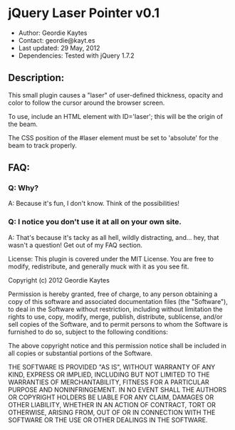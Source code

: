 jQuery Laser Pointer v0.1
====================

<ul>
<li>Author: Geordie Kaytes</li>
<li>Contact: geordie@kayt.es</li>
<li>Last updated: 29 May, 2012</li>
<li>Dependencies: Tested with jQuery 1.7.2</li>
</ul>

<h2>Description:</h2>
<p>This small plugin causes a "laser" of user-defined thickness, opacity and color to follow the cursor around the browser screen.</p>

<p>To use, include an HTML element with ID='laser'; this will be the origin of the beam.</p>

<p>The CSS position of the #laser element must be set to 'absolute' for the beam to track properly.</p>

<h2>FAQ:</h2>

<h3>Q: Why?</h3>
<p>A: Because it's fun, I don't know. Think of the possibilities!</p>

<h3>Q: I notice you don't use it at all on your own site.</h3>
<p>A: That's because it's tacky as all hell, wildly distracting, and... hey, that wasn't a question! Get out of my FAQ section.</p>

License:
This plugin is covered under the MIT License. You are free to modify, redistribute, and generally muck with it as you see fit.

Copyright (c) 2012 Geordie Kaytes

Permission is hereby granted, free of charge, to any person obtaining a copy of this software and associated documentation files (the "Software"), to deal in the Software without restriction, including without limitation the rights to use, copy, modify, merge, publish, distribute, sublicense, and/or sell copies of the Software, and to permit persons to whom the Software is furnished to do so, subject to the following conditions:

The above copyright notice and this permission notice shall be included in all copies or substantial portions of the Software.

THE SOFTWARE IS PROVIDED "AS IS", WITHOUT WARRANTY OF ANY KIND, EXPRESS OR IMPLIED, INCLUDING BUT NOT LIMITED TO THE WARRANTIES OF MERCHANTABILITY, FITNESS FOR A PARTICULAR PURPOSE AND NONINFRINGEMENT. IN NO EVENT SHALL THE AUTHORS OR COPYRIGHT HOLDERS BE LIABLE FOR ANY CLAIM, DAMAGES OR OTHER LIABILITY, WHETHER IN AN ACTION OF CONTRACT, TORT OR OTHERWISE, ARISING FROM, OUT OF OR IN CONNECTION WITH THE SOFTWARE OR THE USE OR OTHER DEALINGS IN THE SOFTWARE.